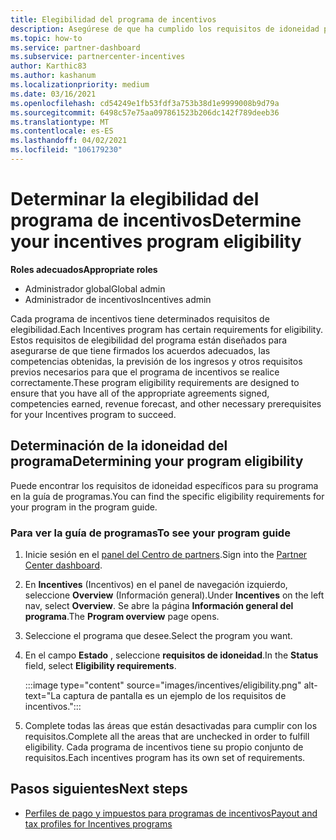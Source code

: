 ```yaml
---
title: Elegibilidad del programa de incentivos
description: Asegúrese de que ha cumplido los requisitos de idoneidad para el programa incentivos. Este proceso incluye la comprobación de la idoneidad en la guía de programas.
ms.topic: how-to
ms.service: partner-dashboard
ms.subservice: partnercenter-incentives
author: Karthic83
ms.author: kashanum
ms.localizationpriority: medium
ms.date: 03/16/2021
ms.openlocfilehash: cd54249e1fb53fdf3a753b38d1e9999008b9d79a
ms.sourcegitcommit: 6498c57e75aa097861523b206dc142f789deeb36
ms.translationtype: MT
ms.contentlocale: es-ES
ms.lasthandoff: 04/02/2021
ms.locfileid: "106179230"
---
```

# <a name="determine-your-incentives-program-eligibility"></a><span data-ttu-id="15876-104">Determinar la elegibilidad del programa de incentivos</span><span class="sxs-lookup"><span data-stu-id="15876-104">Determine your incentives program eligibility</span></span>

<span data-ttu-id="15876-105">**Roles adecuados**</span><span class="sxs-lookup"><span data-stu-id="15876-105">**Appropriate roles**</span></span>

- <span data-ttu-id="15876-106">Administrador global</span><span class="sxs-lookup"><span data-stu-id="15876-106">Global admin</span></span>
- <span data-ttu-id="15876-107">Administrador de incentivos</span><span class="sxs-lookup"><span data-stu-id="15876-107">Incentives admin</span></span>

 <span data-ttu-id="15876-108">Cada programa de incentivos tiene determinados requisitos de elegibilidad.</span><span class="sxs-lookup"><span data-stu-id="15876-108">Each Incentives program has certain requirements for eligibility.</span></span> <span data-ttu-id="15876-109">Estos requisitos de elegibilidad del programa están diseñados para asegurarse de que tiene firmados los acuerdos adecuados, las competencias obtenidas, la previsión de los ingresos y otros requisitos previos necesarios para que el programa de incentivos se realice correctamente.</span><span class="sxs-lookup"><span data-stu-id="15876-109">These program eligibility requirements are designed to ensure that you have all of the appropriate agreements signed, competencies earned, revenue forecast, and other necessary prerequisites for your Incentives program to succeed.</span></span>

## <a name="determining-your-program-eligibility"></a><span data-ttu-id="15876-110">Determinación de la idoneidad del programa</span><span class="sxs-lookup"><span data-stu-id="15876-110">Determining your program eligibility</span></span>

<span data-ttu-id="15876-111">Puede encontrar los requisitos de idoneidad específicos para su programa en la guía de programas.</span><span class="sxs-lookup"><span data-stu-id="15876-111">You can find the specific eligibility requirements for your program in the program guide.</span></span> 

### <a name="to-see-your-program-guide"></a><span data-ttu-id="15876-112">Para ver la guía de programas</span><span class="sxs-lookup"><span data-stu-id="15876-112">To see your program guide</span></span>

1. <span data-ttu-id="15876-113">Inicie sesión en el [panel del Centro de partners](https://partner.microsoft.com/dashboard/).</span><span class="sxs-lookup"><span data-stu-id="15876-113">Sign into the [Partner Center dashboard](https://partner.microsoft.com/dashboard/).</span></span>

2. <span data-ttu-id="15876-114">En **Incentives** (Incentivos) en el panel de navegación izquierdo, seleccione **Overview** (Información general).</span><span class="sxs-lookup"><span data-stu-id="15876-114">Under **Incentives** on the left nav, select **Overview**.</span></span> <span data-ttu-id="15876-115">Se abre la página **Información general del programa**.</span><span class="sxs-lookup"><span data-stu-id="15876-115">The **Program overview** page opens.</span></span>

3. <span data-ttu-id="15876-116">Seleccione el programa que desee.</span><span class="sxs-lookup"><span data-stu-id="15876-116">Select the program you want.</span></span>

4. <span data-ttu-id="15876-117">En el campo **Estado** , seleccione **requisitos de idoneidad**.</span><span class="sxs-lookup"><span data-stu-id="15876-117">In the **Status** field, select **Eligibility requirements**.</span></span>

   :::image type="content" source="images/incentives/eligibility.png" alt-text="La captura de pantalla es un ejemplo de los requisitos de incentivos.":::

5. <span data-ttu-id="15876-119">Complete todas las áreas que están desactivadas para cumplir con los requisitos.</span><span class="sxs-lookup"><span data-stu-id="15876-119">Complete all the areas that are unchecked in order to fulfill eligibility.</span></span> <span data-ttu-id="15876-120">Cada programa de incentivos tiene su propio conjunto de requisitos.</span><span class="sxs-lookup"><span data-stu-id="15876-120">Each incentives program has its own set of requirements.</span></span>

## <a name="next-steps"></a><span data-ttu-id="15876-121">Pasos siguientes</span><span class="sxs-lookup"><span data-stu-id="15876-121">Next steps</span></span>

- [<span data-ttu-id="15876-122">Perfiles de pago y impuestos para programas de incentivos</span><span class="sxs-lookup"><span data-stu-id="15876-122">Payout and tax profiles for Incentives programs</span></span>](incentives-create-and-manage-your-payout-and-tax-profiles.md)
